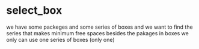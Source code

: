 # select_box

we have some packeges and some series of boxes and we want to find the series that makes minimum free spaces besides the pakages in boxes
we only can use one series of boxes (only one)
